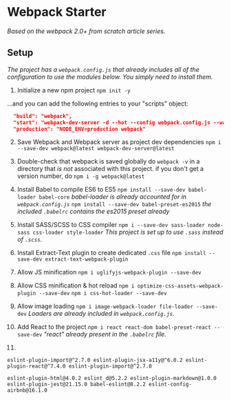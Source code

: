 # Webpack Starter

_Based on the webpack 2.0+ from scratch article series._

## Setup
_The project has a `webpack.config.js` that already includes all of the configuration to use the modules below. You simply need to install them._

1. Initialize a new npm project
  `npm init -y`

  ...and you can add the following entries to your "scripts" object:
  ```JSON
    "build": "webpack",
    "start": "webpack-dev-server -d --hot --config webpack.config.js --watch",
    "production": "NODE_ENV=production webpack"
  ```

2. Save Webpack and Webpack server as project dev dependencies
  `npm i --save-dev webpack@latest webpack-dev-server@latest`

3. Double-check that webpack is saved globally
  do `webpack -v` in a directory that _is not_ associated with this project.
  if you don't get a version number, do `npm i -g webpack@latest`

4. Install Babel to compile ES6 to ES5
  `npm install --save-dev babel-loader babel-core`
  _babel-loader is already accounted for in `webpack.config.js`_
  `npm install --save-dev babel-preset-es2015`
  _the included `.babelrc` contains the es2015 preset already_

5. Install SASS/SCSS to CSS compiler
  `npm i --save-dev sass-loader node-sass css-loader style-loader`
  _This project is set up to use `.sass` instead of `.scss`._

6. Install Extract-Text plugin to create dedicated `.css` file
  `npm install --save-dev extract-text-webpack-plugin`

7. Allow JS minification
  `npm i uglifyjs-webpack-plugin --save-dev`
 
8. Allow CSS minification & hot reload
  `npm i optimize-css-assets-webpack-plugin --save-dev`
  `npm i css-hot-loader --save-dev`

9. Allow image loading
  `npm i image-webpack-loader file-loader --save-dev`
  _Loaders are already included in `webpack.config.js`._

10. Add React to the project
  `npm i react react-dom babel-preset-react --save-dev`
  _"react" already present in the `.babelrc` file._

11. 

```
eslint-plugin-import@^2.7.0 eslint-plugin-jsx-a11y@^6.0.2 eslint-plugin-react@^7.4.0 eslint-plugin-import@^2.7.0

eslint-plugin-html@4.0.2 eslint_d@5.2.2 eslint-plugin-markdown@1.0.0 eslint-plugin-jest@21.15.0 babel-eslint@8.2.2 eslint-config-airbnb@16.1.0
```